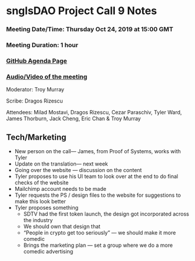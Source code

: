 # snglsDAO Project Call 9 Notes

### Meeting Date/Time: Thursday Oct 24, 2019 at 15:00 GMT
### Meeting Duration: 1 hour
### [GitHub Agenda Page](https://github.com/SingularDTV/snglsdao-pm/issues/10)
### [Audio/Video of the meeting](https://x.breaker.io/?type=series&id=a2f603dc22a1be4fa8d4ef9ce455360bf3ab8ce772526e35fef79175fa1dfadf&season=1ce1e2eede2395de6351df4d9e6db8069a198e127a178d3ea684e4eafc2f4a4c&episode=e6c5d257fb06b832f184dbb896cff5d8bbee0af5257b76a08be0d470ab37d4ab)
Moderator: Troy Murray

Scribe: Dragos Rizescu

Attendees: Milad Mostavi, Dragos Rizescu, Cezar Paraschiv, Tyler Ward, James Thorburn, Jack Cheng, Eric Chan & Troy Murray

## Tech/Marketing

- New person on the call— James, from Proof of Systems, works with Tyler
- Update on the translation— next week
- Going over the website — discussion on the content
- Tyler proposes to use his UI team to look over at the end to do final checks of the website
- Mailchimp account needs to be made
- Tyler requests the PS / design files to the website for suggestions to make this look better
- Tyler proposes something
    - SDTV had the first token launch, the design got incorporated across the industry
    - We should own that design that
    - “People in crypto get too seriously” — we should make it more comedic
    - Brings the marketing plan — set a group where we do a more comedic advertising
